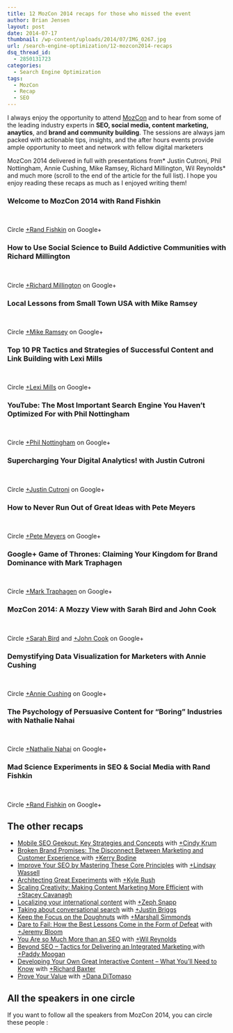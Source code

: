 ```yaml
---
title: 12 MozCon 2014 recaps for those who missed the event
author: Brian Jensen
layout: post
date: 2014-07-17
thumbnail: /wp-content/uploads/2014/07/IMG_0267.jpg
url: /search-engine-optimization/12-mozcon2014-recaps
dsq_thread_id:
  - 2850131723
categories:
  - Search Engine Optimization
tags:
  - MozCon
  - Recap
  - SEO
---
```

I always enjoy the opportunity to attend <a title="MozCon" href="http://moz.com/mozcon" target="_blank">MozCon</a> and to hear from some of the leading industry experts in **SEO, social media, content marketing, anaytics**, and **brand and community building**. The sessions are always jam packed with actionable tips, insights, and the after hours events provide ample opportunity to meet and network with fellow digital marketers

MozCon 2014 delivered in full with presentations from* Justin Cutroni, Phil Nottingham, Annie Cushing, Mike Ramsey, Richard Millington, Wil Reynolds* and much more (scroll to the end of the article for the full list). I hope you enjoy reading these recaps as much as I enjoyed writing them!

### Welcome to MozCon 2014 with Rand Fishkin

&nbsp;

<div class="g-post" data-href="https://plus.google.com/100938619255397146926/posts/jG2JZgZo4mg">
</div>

Circle <a href="https://plus.google.com/u/0/+RandFishkin" target="_blank">+Rand Fishkin</a> on Google+

### How to Use Social Science to Build Addictive Communities with Richard Millington

&nbsp;

<div class="g-post" data-href="https://plus.google.com/100938619255397146926/posts/QRbTWVARMSX">
</div>

Circle <a href="https://plus.google.com/104216451950362476819" target="_blank">+Richard Millington</a> on Google+

### Local Lessons from Small Town USA with Mike Ramsey

&nbsp;

<div class="g-post" data-href="https://plus.google.com/100938619255397146926/posts/eiSs8sLtwJd">
</div>

Circle <a href="https://plus.google.com/+MikeRamsey/posts" target="_blank">+Mike Ramsey</a> on Google+

### Top 10 PR Tactics and Strategies of Successful Content and Link Building with Lexi Mills

&nbsp;

<div class="g-post" data-href="https://plus.google.com/100938619255397146926/posts/WAG9REYnvnC">
</div>

Circle <a href="https://plus.google.com/+LexiMills/" target="_blank">+Lexi Mills</a> on Google+

### YouTube: The Most Important Search Engine You Haven&#8217;t Optimized For with Phil Nottingham

&nbsp;

<div class="g-post" data-href="https://plus.google.com/100938619255397146926/posts/eJBPigX6Kb9">
</div>

Circle <a href="https://plus.google.com/u/0/+PhilNottingham/posts" target="_blank">+Phil Nottingham</a> on Google+

### Supercharging Your Digital Analytics! with Justin Cutroni

&nbsp;

<div class="g-post" data-href="https://plus.google.com/100938619255397146926/posts/VXVe1XgVwvQ">
</div>

Circle <a href="https://plus.google.com/u/0/+justincutroni/" target="_blank">+Justin Cutroni</a> on Google+

### How to Never Run Out of Great Ideas with Pete Meyers

&nbsp;

<div class="g-post" data-href="https://plus.google.com/100938619255397146926/posts/CRTVG2V5Nd6">
</div>

Circle <a href="https://plus.google.com/u/0/+PeteMeyers/posts" target="_blank">+Pete Meyers</a> on Google+

### Google+ Game of Thrones: Claiming Your Kingdom for Brand Dominance with Mark Traphagen

&nbsp;

<div class="g-post" data-href="https://plus.google.com/100938619255397146926/posts/YBXMdyEDjae">
</div>

Circle <a href="https://plus.google.com/u/0/+MarkTraphagen/posts" target="_blank">+Mark Traphagen</a> on Google+

### MozCon 2014: A Mozzy View with Sarah Bird and John Cook

&nbsp;

<div class="g-post" data-href="https://plus.google.com/100938619255397146926/posts/7uuYwqq1XMW">
</div>

Circle <a href="https://plus.google.com/110973530370769824942/posts" target="_blank">+Sarah Bird</a> and <a href="https://plus.google.com/+JohnCookGeekWire/posts" target="_blank">+John Cook</a> on Google+

### Demystifying Data Visualization for Marketers with Annie Cushing

&nbsp;

<div class="g-post" data-href="https://plus.google.com/100938619255397146926/posts/LEh7QA3231j">
</div>

Circle <a href="https://plus.google.com/+AnnieCushing/posts" target="_blank">+Annie Cushing</a> on Google+

### The Psychology of Persuasive Content for &#8220;Boring&#8221; Industries with Nathalie Nahai

&nbsp;

<div class="g-post" data-href="https://plus.google.com/100938619255397146926/posts/gZSa2Evjj2J">
</div>

Circle <a href="https://plus.google.com/+NathalieNahai/posts" target="_blank">+Nathalie Nahai</a> on Google+

### Mad Science Experiments in SEO & Social Media with Rand Fishkin

&nbsp;

<div class="g-post" data-href="https://plus.google.com/100938619255397146926/posts/a3rryKC97Hy">
</div>

Circle <a href="https://plus.google.com/u/0/+RandFishkin" target="_blank">+Rand Fishkin</a> on Google+

## The other recaps

  * <a title="Mobiles SEO Geekout" href="https://plus.google.com/100938619255397146926/posts/GKcpqy2iuNn" target="_blank">Mobile SEO Geekout: Key Strategies and Concepts</a> with <a href="https://plus.google.com/u/0/115965793837898995983/posts" target="_blank">+Cindy Krum</a>
  * <a title="Broken Brand Promises: The Disconnect Between Marketing and Customer Experience" href="https://plus.google.com/100938619255397146926/posts/aE54yAr2tMW" target="_blank">Broken Brand Promises: The Disconnect Between Marketing and Customer Experience </a> with <a href="https://plus.google.com/116184221185887676994/posts" target="_blank">+Kerry Bodine</a>
  * <a title=" Improve Your SEO by Mastering These Core Principles " href="https://plus.google.com/100938619255397146926/posts/F2hm3BZaBuZ" target="_blank">Improve Your SEO by Mastering These Core Principles</a> with <a href="https://plus.google.com/+LindsayWassell/posts" target="_blank">+Lindsay Wassell</a>
  * <a title="Architecting Great Experiments" href="https://plus.google.com/100938619255397146926/posts/YmVxHR4iFEa" target="_blank">Architecting Great Experiments</a> with <a href="https://plus.google.com/+KyleRush/posts" target="_blank">+Kyle Rush</a>
  * <a title="Scaling Creativity: Making Content Marketing More Efficient" href="https://plus.google.com/100938619255397146926/posts/6xJxGedJxjZ" target="_blank">Scaling Creativity: Making Content Marketing More Efficient</a> with <a href="https://plus.google.com/+StaceyCavanagh/posts" target="_blank">+Stacey Cavanagh</a>
  * <a title="Localizing your international content" href="https://plus.google.com/100938619255397146926/posts/Y2KzG93DEUC" target="_blank">Localizing your international content</a> with <a href="https://plus.google.com/+ZephSnapp13/posts" target="_blank">+Zeph Snapp</a>
  * <a title="Taking about conversational search" href="https://plus.google.com/100938619255397146926/posts/4p2AzGJjEUS" target="_blank">Taking about conversational search</a> with <a class="g-profile" href="https://plus.google.com/+JustinBriggs/posts" target="_blank" data-gapiattached="true" data-onload="true" data-gapiscan="true">+Justin Briggs</a>
  * <a title="Keep the Focus on the Doughnuts" href="https://plus.google.com/100938619255397146926/posts/hjaEdxXapAo" target="_blank">Keep the Focus on the Doughnuts</a> with <a class="g-profile" href="https://plus.google.com/+MarshallSimmonds/posts" target="_blank" data-gapiattached="true" data-onload="true" data-gapiscan="true">+Marshall Simmonds</a>
  * <a title="Dare to Fail: How the Best Lessons Come in the Form of Defeat" href="https://plus.google.com/100938619255397146926/posts/T9BHuCP1cA5" target="_blank">Dare to Fail: How the Best Lessons Come in the Form of Defeat</a> with <a class="g-profile" href="https://plus.google.com/113576564010545610491" target="_blank" data-gapiattached="true" data-onload="true" data-gapiscan="true">+Jeremy Bloom</a>
  * <a title="You Are so Much More than an SEO" href="https://plus.google.com/100938619255397146926/posts/XypDm1aRFPd" target="_blank">You Are so Much More than an SEO</a> with <a class="g-profile" href="https://plus.google.com/+WilReynolds1/posts" target="_blank" data-gapiattached="true" data-onload="true" data-gapiscan="true">+Wil Reynolds</a>
  * <a title="Beyond SEO - Tactics for Delivering an Integrated Marketing " href="https://plus.google.com/100938619255397146926/posts/MqZ4HZtJCKB" target="_blank">Beyond SEO &#8211; Tactics for Delivering an Integrated Marketing </a> with <a class="g-profile" href="https://plus.google.com/104334957300160196129/posts" target="_blank" data-gapiattached="true" data-onload="true" data-gapiscan="true">+Paddy Moogan</a>
  * <a title="Developing Your Own Great Interactive Content - What You'll Need to Know" href="https://plus.google.com/100938619255397146926/posts/QEfTVBib4Wj" target="_blank">Developing Your Own Great Interactive Content &#8211; What You&#8217;ll Need to Know</a> with <a class="g-profile" href="https://plus.google.com/+RichardBaxterSEO/posts" target="_blank" data-gapiattached="true" data-onload="true" data-gapiscan="true">+Richard Baxter</a>
  * <a title="Prove Your Value" href="https://plus.google.com/100938619255397146926/posts/KbW2F9YZBLG" target="_blank">Prove Your Value</a> with <a class="g-profile" href="https://plus.google.com/+DanaDiTomaso/posts" target="_blank" data-gapiattached="true" data-onload="true" data-gapiscan="true">+Dana DiTomaso</a>

## All the speakers in one circle

If you want to follow all the speakers from MozCon 2014, you can circle these people :

<div class="g-post" data-href="https://plus.google.com/113400244614302404694/posts/13aAGs3kwFX">
</div>
